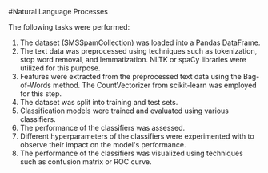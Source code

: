 #Natural Language Processes 

The following tasks were performed:

1. The dataset (SMSSpamCollection) was loaded into a Pandas DataFrame.
2. The text data was preprocessed using techniques such as tokenization, stop word removal, and lemmatization. NLTK or spaCy libraries were utilized for this purpose.
3. Features were extracted from the preprocessed text data using the Bag-of-Words method. The CountVectorizer from scikit-learn was employed for this step.
4. The dataset was split into training and test sets.
5. Classification models were trained and evaluated using various classifiers.
6. The performance of the classifiers was assessed.
7. Different hyperparameters of the classifiers were experimented with to observe their impact on the model's performance.
8. The performance of the classifiers was visualized using techniques such as confusion matrix or ROC curve.
